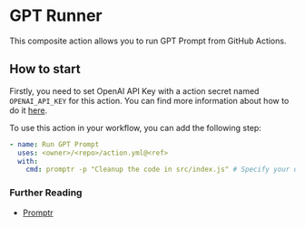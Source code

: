 # GPT Runner

This composite action allows you to run GPT Prompt from GitHub Actions.

## How to start

Firstly, you need to set OpenAI API Key with a action secret named `OPENAI_API_KEY` for this action. You can find more information about how to do it [here](https://docs.github.com/en/actions/reference/encrypted-secrets#creating-encrypted-secrets-for-a-repository).

To use this action in your workflow, you can add the following step:

```yaml
- name: Run GPT Prompt
  uses: <owner>/<repo>/action.yml@<ref>
  with:
    cmd: promptr -p "Cleanup the code in src/index.js" # Specify your desired GPT Prompt command
```

### Further Reading

- [Promptr](https://github.com/ferrislucas/promptr)
